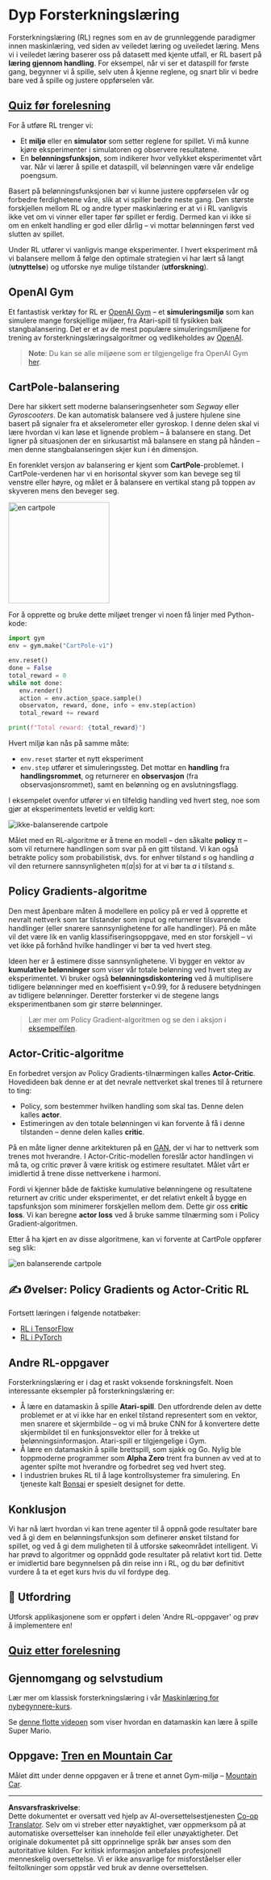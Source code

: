 <!--
CO_OP_TRANSLATOR_METADATA:
{
  "original_hash": "dbacf9b1915612981d76059678e563e5",
  "translation_date": "2025-08-28T15:07:09+00:00",
  "source_file": "lessons/6-Other/22-DeepRL/README.md",
  "language_code": "no"
}
-->
# Dyp Forsterkningslæring

Forsterkningslæring (RL) regnes som en av de grunnleggende paradigmer innen maskinlæring, ved siden av veiledet læring og uveiledet læring. Mens vi i veiledet læring baserer oss på datasett med kjente utfall, er RL basert på **læring gjennom handling**. For eksempel, når vi ser et dataspill for første gang, begynner vi å spille, selv uten å kjenne reglene, og snart blir vi bedre bare ved å spille og justere oppførselen vår.

## [Quiz før forelesning](https://red-field-0a6ddfd03.1.azurestaticapps.net/quiz/122)

For å utføre RL trenger vi:

* Et **miljø** eller en **simulator** som setter reglene for spillet. Vi må kunne kjøre eksperimenter i simulatoren og observere resultatene.
* En **belønningsfunksjon**, som indikerer hvor vellykket eksperimentet vårt var. Når vi lærer å spille et dataspill, vil belønningen være vår endelige poengsum.

Basert på belønningsfunksjonen bør vi kunne justere oppførselen vår og forbedre ferdighetene våre, slik at vi spiller bedre neste gang. Den største forskjellen mellom RL og andre typer maskinlæring er at vi i RL vanligvis ikke vet om vi vinner eller taper før spillet er ferdig. Dermed kan vi ikke si om en enkelt handling er god eller dårlig – vi mottar belønningen først ved slutten av spillet.

Under RL utfører vi vanligvis mange eksperimenter. I hvert eksperiment må vi balansere mellom å følge den optimale strategien vi har lært så langt (**utnyttelse**) og utforske nye mulige tilstander (**utforskning**).

## OpenAI Gym

Et fantastisk verktøy for RL er [OpenAI Gym](https://gym.openai.com/) – et **simuleringsmiljø** som kan simulere mange forskjellige miljøer, fra Atari-spill til fysikken bak stangbalansering. Det er et av de mest populære simuleringsmiljøene for trening av forsterkningslæringsalgoritmer og vedlikeholdes av [OpenAI](https://openai.com/).

> **Note**: Du kan se alle miljøene som er tilgjengelige fra OpenAI Gym [her](https://gym.openai.com/envs/#classic_control).

## CartPole-balansering

Dere har sikkert sett moderne balanseringsenheter som *Segway* eller *Gyroscooters*. De kan automatisk balansere ved å justere hjulene sine basert på signaler fra et akselerometer eller gyroskop. I denne delen skal vi lære hvordan vi kan løse et lignende problem – å balansere en stang. Det ligner på situasjonen der en sirkusartist må balansere en stang på hånden – men denne stangbalanseringen skjer kun i én dimensjon.

En forenklet versjon av balansering er kjent som **CartPole**-problemet. I CartPole-verdenen har vi en horisontal skyver som kan bevege seg til venstre eller høyre, og målet er å balansere en vertikal stang på toppen av skyveren mens den beveger seg.

<img alt="en cartpole" src="images/cartpole.png" width="200"/>

For å opprette og bruke dette miljøet trenger vi noen få linjer med Python-kode:

```python
import gym
env = gym.make("CartPole-v1")

env.reset()
done = False
total_reward = 0
while not done:
   env.render()
   action = env.action_space.sample()
   observaton, reward, done, info = env.step(action)
   total_reward += reward

print(f"Total reward: {total_reward}")
```

Hvert miljø kan nås på samme måte:
* `env.reset` starter et nytt eksperiment
* `env.step` utfører et simuleringssteg. Det mottar en **handling** fra **handlingsrommet**, og returnerer en **observasjon** (fra observasjonsrommet), samt en belønning og en avslutningsflagg.

I eksempelet ovenfor utfører vi en tilfeldig handling ved hvert steg, noe som gjør at eksperimentets levetid er veldig kort:

![ikke-balanserende cartpole](../../../../../lessons/6-Other/22-DeepRL/images/cartpole-nobalance.gif)

Målet med en RL-algoritme er å trene en modell – den såkalte **policy** π – som vil returnere handlingen som svar på en gitt tilstand. Vi kan også betrakte policy som probabilistisk, dvs. for enhver tilstand *s* og handling *a* vil den returnere sannsynligheten π(*a*|*s*) for at vi bør ta *a* i tilstand *s*.

## Policy Gradients-algoritme

Den mest åpenbare måten å modellere en policy på er ved å opprette et nevralt nettverk som tar tilstander som input og returnerer tilsvarende handlinger (eller snarere sannsynlighetene for alle handlinger). På en måte vil det være lik en vanlig klassifiseringsoppgave, med en stor forskjell – vi vet ikke på forhånd hvilke handlinger vi bør ta ved hvert steg.

Ideen her er å estimere disse sannsynlighetene. Vi bygger en vektor av **kumulative belønninger** som viser vår totale belønning ved hvert steg av eksperimentet. Vi bruker også **belønningsdiskontering** ved å multiplisere tidligere belønninger med en koeffisient γ=0.99, for å redusere betydningen av tidligere belønninger. Deretter forsterker vi de stegene langs eksperimentbanen som gir større belønninger.

> Lær mer om Policy Gradient-algoritmen og se den i aksjon i [eksempelfilen](CartPole-RL-TF.ipynb).

## Actor-Critic-algoritme

En forbedret versjon av Policy Gradients-tilnærmingen kalles **Actor-Critic**. Hovedideen bak denne er at det nevrale nettverket skal trenes til å returnere to ting:

* Policy, som bestemmer hvilken handling som skal tas. Denne delen kalles **actor**.
* Estimeringen av den totale belønningen vi kan forvente å få i denne tilstanden – denne delen kalles **critic**.

På en måte ligner denne arkitekturen på en [GAN](../../4-ComputerVision/10-GANs/README.md), der vi har to nettverk som trenes mot hverandre. I Actor-Critic-modellen foreslår actor handlingen vi må ta, og critic prøver å være kritisk og estimere resultatet. Målet vårt er imidlertid å trene disse nettverkene i harmoni.

Fordi vi kjenner både de faktiske kumulative belønningene og resultatene returnert av critic under eksperimentet, er det relativt enkelt å bygge en tapsfunksjon som minimerer forskjellen mellom dem. Dette gir oss **critic loss**. Vi kan beregne **actor loss** ved å bruke samme tilnærming som i Policy Gradient-algoritmen.

Etter å ha kjørt en av disse algoritmene, kan vi forvente at CartPole oppfører seg slik:

![en balanserende cartpole](../../../../../lessons/6-Other/22-DeepRL/images/cartpole-balance.gif)

## ✍️ Øvelser: Policy Gradients og Actor-Critic RL

Fortsett læringen i følgende notatbøker:

* [RL i TensorFlow](CartPole-RL-TF.ipynb)
* [RL i PyTorch](CartPole-RL-PyTorch.ipynb)

## Andre RL-oppgaver

Forsterkningslæring er i dag et raskt voksende forskningsfelt. Noen interessante eksempler på forsterkningslæring er:

* Å lære en datamaskin å spille **Atari-spill**. Den utfordrende delen av dette problemet er at vi ikke har en enkel tilstand representert som en vektor, men snarere et skjermbilde – og vi må bruke CNN for å konvertere dette skjermbildet til en funksjonsvektor eller for å trekke ut belønningsinformasjon. Atari-spill er tilgjengelige i Gym.
* Å lære en datamaskin å spille brettspill, som sjakk og Go. Nylig ble toppmoderne programmer som **Alpha Zero** trent fra bunnen av ved at to agenter spilte mot hverandre og forbedret seg ved hvert steg.
* I industrien brukes RL til å lage kontrollsystemer fra simulering. En tjeneste kalt [Bonsai](https://azure.microsoft.com/services/project-bonsai/?WT.mc_id=academic-77998-cacaste) er spesielt designet for dette.

## Konklusjon

Vi har nå lært hvordan vi kan trene agenter til å oppnå gode resultater bare ved å gi dem en belønningsfunksjon som definerer ønsket tilstand for spillet, og ved å gi dem muligheten til å utforske søkeområdet intelligent. Vi har prøvd to algoritmer og oppnådd gode resultater på relativt kort tid. Dette er imidlertid bare begynnelsen på din reise inn i RL, og du bør definitivt vurdere å ta et eget kurs hvis du vil fordype deg.

## 🚀 Utfordring

Utforsk applikasjonene som er oppført i delen 'Andre RL-oppgaver' og prøv å implementere en!

## [Quiz etter forelesning](https://red-field-0a6ddfd03.1.azurestaticapps.net/quiz/222)

## Gjennomgang og selvstudium

Lær mer om klassisk forsterkningslæring i vår [Maskinlæring for nybegynnere-kurs](https://github.com/microsoft/ML-For-Beginners/blob/main/8-Reinforcement/README.md).

Se [denne flotte videoen](https://www.youtube.com/watch?v=qv6UVOQ0F44) som viser hvordan en datamaskin kan lære å spille Super Mario.

## Oppgave: [Tren en Mountain Car](lab/README.md)

Målet ditt under denne oppgaven er å trene et annet Gym-miljø – [Mountain Car](https://www.gymlibrary.ml/environments/classic_control/mountain_car/).

---

**Ansvarsfraskrivelse**:  
Dette dokumentet er oversatt ved hjelp av AI-oversettelsestjenesten [Co-op Translator](https://github.com/Azure/co-op-translator). Selv om vi streber etter nøyaktighet, vær oppmerksom på at automatiske oversettelser kan inneholde feil eller unøyaktigheter. Det originale dokumentet på sitt opprinnelige språk bør anses som den autoritative kilden. For kritisk informasjon anbefales profesjonell menneskelig oversettelse. Vi er ikke ansvarlige for misforståelser eller feiltolkninger som oppstår ved bruk av denne oversettelsen.